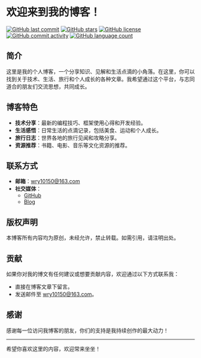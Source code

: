 # 欢迎来到我的博客！

[![GitHub last commit](https://img.shields.io/github/last-commit/BadKid90s/blog)](https://github.com/BadKid90s/blog/commits/main)
[![GitHub stars](https://img.shields.io/github/stars/BadKid90s/blog?style=social)](https://github.com/BadKid90s/blog/stargazers)
[![GitHub license](https://img.shields.io/github/license/BadKid90s/blog)](https://github.com/BadKid90s/blog/blob/main/LICENSE)
[![GitHub commit activity](https://img.shields.io/github/commit-activity/m/BadKid90s/blog)](https://github.com/BadKid90s/blog/graphs/commit-activity)
[![GitHub language count](https://img.shields.io/github/languages/count/BadKid90s/blog)](https://github.com/BadKid90s/blog)
## 简介

这里是我的个人博客，一个分享知识、见解和生活点滴的小角落。在这里，你可以找到关于技术、生活、旅行和个人成长的各种文章。我希望通过这个平台，与志同道合的朋友们交流思想，共同成长。

## 博客特色

- **技术分享**：最新的编程技巧、框架使用心得和开发经验。
- **生活感悟**：日常生活的点滴记录，包括美食、运动和个人成长。
- **旅行日志**：世界各地的旅行见闻和攻略分享。
- **资源推荐**：书籍、电影、音乐等文化资源的推荐。

## 联系方式

- **邮箱**：[wry10150@163.com](mailto:wry10150@163.com)
- **社交媒体**：
  - [GitHub](https://github.com/BadKid90s/)
  - [Blog](https://blog.small-chilli.top/)
## 版权声明

本博客所有内容均为原创，未经允许，禁止转载。如需引用，请注明出处。

## 贡献

如果你对我的博文有任何建议或想要贡献内容，欢迎通过以下方式联系我：

- 直接在博客文章下留言。
- 发送邮件至 [wry10150@163.com](wry10150@163.com)。

## 感谢

感谢每一位访问我博客的朋友，你们的支持是我持续创作的最大动力！

---

希望你喜欢这里的内容，欢迎常来坐坐！
